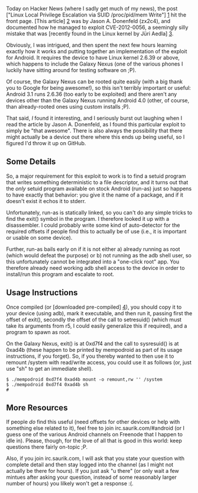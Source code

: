 Today on Hacker News (where I sadly get much of my news), the post ["Linux Local Privilege Escalation via SUID /proc/pid/mem Write"] [1] hit the front page. [This article] [2] was by Jason A. Donenfeld (zx2c4), and documented how he managed to exploit CVE-2012-0056, a seemingly silly mistake that was [recently found in the Linux kernel by Jüri Aedla] [3].

  [1]: http://news.ycombinator.com/item?id=3498835
  [2]: http://blog.zx2c4.com/749
  [3]: http://git.kernel.org/?p=linux/kernel/git/torvalds/linux-2.6.git;a=commitdiff;h=e268337dfe26dfc7efd422a804dbb27977a3cccc

Obviously, I was intrigued, and then spent the next few hours learning exactly how it works and putting together an implementation of the exploit for Android. It requires the device to have Linux kernel 2.6.39 or above, which happens to include the Galaxy Nexus (one of the various phones I luckily have sitting around for testing software on ;P).

Of course, the Galaxy Nexus can be rooted quite easily (with a big thank you to Google for being awesome!), so this isn't terribly important or useful: Android 3.1 runs 2.6.36 (too early to be exploited) and there aren't any devices other than the Galaxy Nexus running Android 4.0 (other, of course, than already-rooted ones using custom installs ;P).

That said, _I_ found it interesting, and I seriously burst out laughing when I read the article by Jason A. Donenfeld, as I found this particular exploit to simply be "that awesome". There is also always the possibility that there might actually be a device out there where this ends up being useful, so I figured I'd throw it up on GitHub.

Some Details
------------

So, a major requirement for this exploit to work is to find a setuid program that writes something deterministic to a file descriptor, and it turns out that the _only_ setuid program available on stock Android (run-as) just so happens to have exactly that behavior: you give it the name of a package, and if it doesn't exist it echos it to stderr.

Unfortunately, run-as is statically linked, so you can't do any simple tricks to find the exit() symbol in the program. I therefore looked it up with a disassembler. I could probably write some kind of auto-detector for the required offsets if people find this to actually be of use (i.e., it is important or usable on some device).

Further, run-as bails early on if it is not either a) already running as root (which would defeat the purpose) or b) not running as the adb shell user, so this unfortunately cannot be integrated into a "one-click root" app. You therefore already need working adb shell access to the device in order to install/run this program and escalate to root.

Usage Instructions
------------------

Once compiled (or [downloaded pre-compiled] [4]), you should copy it to your device (using adb), mark it executable, and then run it, passing first the offset of exit(), secondly the offset of the call to setresuid() (which must take its arguments from r5, I could easily generalize this if required), and a program to spawn as root.

  [4]: http://cache.saurik.com/android/armeabi/mempodroid

On the Galaxy Nexus, exit() is at 0xd7f4 and the call to sysresuid() is at 0xad4b (these happen to be printed by mempodroid as part of its usage instructions, if you forget). So, if you thereby wanted to then use it to remount /system with read/write access, you could use it as follows (or, just use "sh" to get an immediate shell).

    $ ./mempodroid 0xd7f4 0xad4b mount -o remount,rw '' /system
    $ ./mempodroid 0xd7f4 0xad4b sh
    # 

More Resources
--------------

If people _do_ find this useful (need offsets for other devices or help with something else related to it), feel free to join irc.saurik.com/#android (or I guess one of the various Android channels on Freenode that I happen to idle in). Please, though, for the love of all that is good in this world: keep questions there fairly on-topic ;P.

Also, if you join irc.saurik.com, I will ask that you state your question with complete detail and then stay logged into the channel (as I might not actually be there for hours). If you just ask "u there" (or only wait a few mintues after asking your question, instead of some reasonably larger number of hours) you lilkely won't get a response :(.
